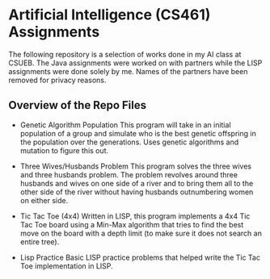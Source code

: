 # Artificial Intelligence (CS461) Assignments

The following repository is a selection of works done in my AI class at CSUEB. The Java assignments were worked on with partners while the LISP assignments were done solely by me. Names of the partners have been removed for privacy reasons. 

## Overview of the Repo Files
* Genetic Algorithm Population
This program will take in an initial population of a group and simulate who is the best genetic offspring in the population over the generations. Uses genetic algorithms and mutation to figure this out.

* Three Wives/Husbands Problem
This program solves the three wives and three husbands problem. The problem revolves around three husbands and wives on one side of a river and to bring them all to the other side of the river without having husbands outnumbering women on either side. 

* Tic Tac Toe (4x4)
Written in LISP, this program implements a 4x4 Tic Tac Toe board using a Min-Max algorithm that tries to find the best move on the board with a depth limit (to make sure it does not search an entire tree).

* Lisp Practice
Basic LISP practice problems that helped write the Tic Tac Toe implementation in LISP.
 

